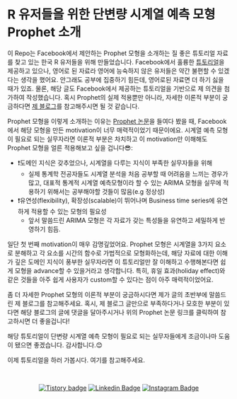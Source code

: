 # R 유저들을 위한 단변량 시계열 예측 모형 Prophet 소개
이 Repo는 Facebook에서 제안하는 Prophet 모형을 소개하는 질 좋은 튜토리얼 자료를 찾고 있는 한국 R 유저들을 위해 만들었습니다. Facebook에서 훌륭한 [튜토리얼](https://facebook.github.io/prophet/docs/quick_start.html#r-api)을 제공하고 있으나, 영어로 된 자료라 영어에 능숙하지 않은 유저들은 약간 불편할 수 있겠다는 생각을 했어요. 안그래도 공부에 집중하기 힘든데, 영어로된 자료면 더 하기 싫을 때가 있죠. 물론, 해당 글도 Facebook에서 제공하는 튜토리얼을 기반으로 제 의견을 첨가하여 작성했습니다. 혹시 Prophet의 실제 적용뿐만 아니라, 자세한 이론적 부분이 궁금하다면 [제 블로그](https://be-favorite.tistory.com/64)를 참고해주시면 될 것 같습니다. 

Prophet 모형을 이렇게 소개하는 이유는 [Prophet 논문](http://lethalletham.com/ForecastingAtScale.pdf)을 들여다 봤을 때, Facebook에서 해당 모형을 만든 motivation이 너무 매력적이었기 때문이에요. 시계열 예측 모형이 필요로 되는 실무자라면 이론적 부분은 차치하고 이 motivation만 이해해도 Prophet 모형을 얼른 적용해보고 싶을 겁니다:sunglasses::

* :exclamation:도메인 지식은 갖추었으나, 시계열을 다루는 지식이 부족한 실무자들을 위해
  + 실제 통계학 전공자들도 시계열 분석을 처음 공부할 때 어려움을 느끼는 경우가 많고, 대표적 통계적 시계열 예측모형이라 할 수 있는 ARIMA 모형을 실무에 적용하기 위해서는 공부해야할 것들이 많음(e.g 정상성)
* :exclamation:유연성(flexibility), 확장성(scalable)이 뛰어나며 Business time series에 유연하게 적용할 수 있는 모형의 필요성
  + 앞서 말씀드린 ARIMA 모형은 각 자료가 갖는 특성들을 유연하고 세밀하게 반영하기 힘듬.
  
일단 첫 번째 motivation이 매우 감명깊었어요. Prophet 모형은 시계열을 3가지 요소로 분해하고 각 요소를 시간의 함수로 가법적으로 모형화하는데, 해당 자료에 대한 이해가 깊은 도메인 지식이 풍부한 실무자라면 이 튜토리얼만 잘 이해하고 수행해본다면 쉽게 모형을 advance할 수 있을거라고 생각합니다. 특히, 휴일 효과(holiday effect)와 같은 것들을 아주 쉽게 사용자가 custom할 수 있다는 점이 아주 매력적이었어요. 

좀 더 자세한 Prophet 모형의 이론적 부분이 궁금하시다면 제가 글의 초반부에 말씀드린 제 블로그를 참고해주세요. 혹시, 제 블로그 글만으로 부족하다거나 모호한 부분이 있다면 해당 블로그의 글에 댓글을 달아주시거나 위의 Prophet 논문 링크를 클릭하여 참고하시면 더 좋을겁니다! 

해당 튜토리얼이 단변량 시계열 예측 모형이 필요로 되는 실무자들에게 조금이나마 도움이 됐으면 좋겠습니다. 감사합니다.:blush:

이제 튜토리얼을 하러 가봅시다. 여기를 참고해주세요.

<br>

<div align=center>

[![Tistory badge](https://img.shields.io/badge/Tistory-SLOG-orange)](https://be-favorite.tistory.com/)
[![Linkedin Badge](https://img.shields.io/badge/-LinkedIn-blue?style=flat-square&logo=Linkedin&logoColor=white&link=https://www.linkedin.com/in/taemo-bang-8b9999184/)](https://www.linkedin.com/in/taemo-bang-8b9999184/) 
[![Instagram Badge](https://img.shields.io/badge/-Instagram-dd2a7b?style=flat-square&logo=instagram&logoColor=white&link=https://www.instagram.com/qkdxoah/)](https://www.instagram.com/qkdxoah/)
